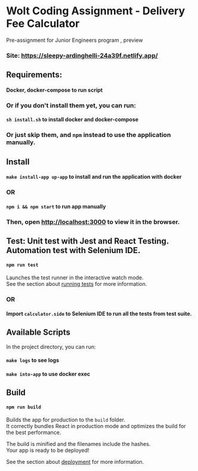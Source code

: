 # Wolt Coding Assignment - Delivery Fee Calculator

Pre-assignment for Junior Engineers program , preview
### Site: https://sleepy-ardinghelli-24a39f.netlify.app/

## Requirements:

#### Docker, docker-compose to run script

### Or if you don't install them yet, you can run:

#### `sh install.sh` to install docker and docker-compose

### Or just skip them, and `npm` instead to use the application manually.


## Install

#### `make install-app up-app` to install and run the application with docker

### OR

#### `npm i && npm start` to run app manually

### Then, open [http://localhost:3000](http://localhost:3000) to view it in the browser.

## Test: Unit test with Jest and React Testing. Automation test with Selenium IDE.

#### `npm run test`

Launches the test runner in the interactive watch mode.\
See the section about [running tests](https://facebook.github.io/create-react-app/docs/running-tests) for more information.

### OR

#### Import `calculator.side` to Selenium IDE to run all the tests from test suite.


## Available Scripts

In the project directory, you can run:

#### `make logs` to see logs

#### `make into-app` to use docker exec

## Build

#### `npm run build`

Builds the app for production to the `build` folder.\
It correctly bundles React in production mode and optimizes the build for the best performance.

The build is minified and the filenames include the hashes.\
Your app is ready to be deployed!

See the section about [deployment](https://facebook.github.io/create-react-app/docs/deployment) for more information.
